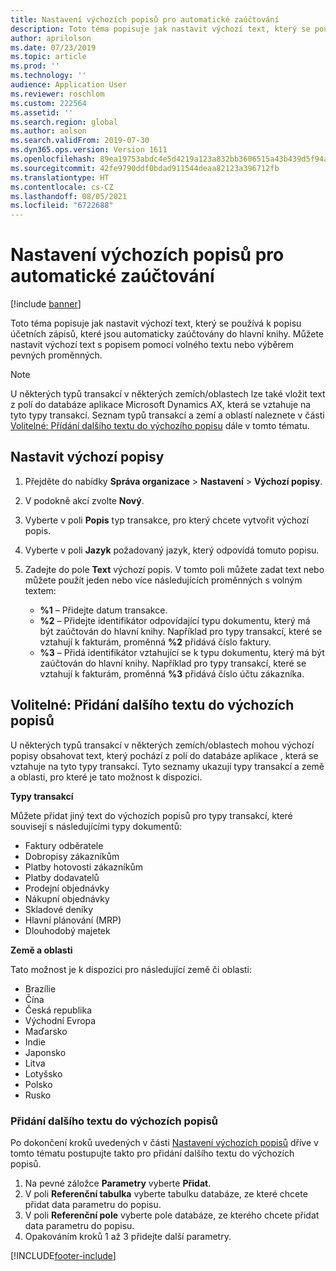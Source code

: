 ```yaml
---
title: Nastavení výchozích popisů pro automatické zaúčtování
description: Toto téma popisuje jak nastavit výchozí text, který se používá k popisu účetních zápisů, které jsou automaticky zaúčtovány do hlavní knihy. Můžete nastavit výchozí text s popisem pomocí volného textu nebo výběrem pevných proměnných.
author: aprilolson
ms.date: 07/23/2019
ms.topic: article
ms.prod: ''
ms.technology: ''
audience: Application User
ms.reviewer: roschlom
ms.custom: 222564
ms.assetid: ''
ms.search.region: global
ms.author: aolson
ms.search.validFrom: 2019-07-30
ms.dyn365.ops.version: Version 1611
ms.openlocfilehash: 89ea19753abdc4e5d4219a123a832bb3606515a43b439d5f94a9619857b6c7d0
ms.sourcegitcommit: 42fe9790ddf0bdad911544deaa82123a396712fb
ms.translationtype: HT
ms.contentlocale: cs-CZ
ms.lasthandoff: 08/05/2021
ms.locfileid: "6722688"
---
```

# <a name="set-up-default-descriptions-for-automatic-posting"></a>Nastavení výchozích popisů pro automatické zaúčtování

[!include [banner](../includes/banner.md)]

Toto téma popisuje jak nastavit výchozí text, který se používá k popisu účetních zápisů, které jsou automaticky zaúčtovány do hlavní knihy. Můžete nastavit výchozí text s popisem pomocí volného textu nebo výběrem pevných proměnných.

> [!NOTE]
> U některých typů transakcí v některých zemích/oblastech lze také vložit text z polí do databáze aplikace Microsoft Dynamics AX, která se vztahuje na tyto typy transakcí. Seznam typů transakcí a zemí a oblastí naleznete v části [Volitelné: Přídání dalšího textu do výchozího popisu](#optional-add-other-text-to-default-descriptions) dále v tomto tématu.

## <a name="set-up-default-descriptions"></a>Nastavit výchozí popisy

1. Přejděte do nabídky **Správa organizace** \> **Nastavení** \> **Výchozí popisy**.
2. V podokně akcí zvolte **Nový**.
3. Vyberte v poli **Popis** typ transakce, pro který chcete vytvořit výchozí popis.
4. Vyberte v poli **Jazyk** požadovaný jazyk, který odpovídá tomuto popisu.
5. Zadejte do pole **Text** výchozí popis. V tomto poli můžete zadat text nebo můžete použít jeden nebo více následujících proměnných s volným textem:

    - **%1** – Přidejte datum transakce.
    - **%2** – Přidejte identifikátor odpovídající typu dokumentu, který má být zaúčtován do hlavní knihy. Například pro typy transakcí, které se vztahují k fakturám, proměnná **%2** přidává číslo faktury.
    - **%3** – Přidá identifikátor vztahující se k typu dokumentu, který má být zaúčtován do hlavní knihy. Například pro typy transakcí, které se vztahují k fakturám, proměnná **%3** přidává číslo účtu zákazníka.

## <a name="optional-add-other-text-to-default-descriptions"></a>Volitelné: Přidání dalšího textu do výchozích popisů

U některých typů transakcí v některých zemích/oblastech mohou výchozí popisy obsahovat text, který pochází z polí do databáze aplikace , která se vztahuje na tyto typy transakcí. Tyto seznamy ukazují typy transakcí a země a oblasti, pro které je tato možnost k dispozici.

**Typy transakcí**

Můžete přidat jiný text do výchozích popisů pro typy transakcí, které souvisejí s následujícími typy dokumentů:

- Faktury odběratele
- Dobropisy zákazníkům
- Platby hotovosti zákazníkům
- Platby dodavatelů
- Prodejní objednávky
- Nákupní objednávky
- Skladové deníky
- Hlavní plánování (MRP)
- Dlouhodobý majetek

**Země a oblasti**

Tato možnost je k dispozici pro následující země či oblasti:

- Brazílie
- Čína
- Česká republika
- Východní Evropa
- Maďarsko
- Indie
- Japonsko
- Litva
- Lotyšsko
- Polsko
- Rusko

### <a name="add-text-to-default-descriptions"></a>Přidání dalšího textu do výchozích popisů

Po dokončení kroků uvedených v části [Nastavení výchozích popisů](#set-up-default-descriptions) dříve v tomto tématu postupujte takto pro přidání dalšího textu do výchozích popisů.

1. Na pevné záložce **Parametry** vyberte **Přidat**.
2. V poli **Referenční tabulka** vyberte tabulku databáze, ze které chcete přidat data parametru do popisu.
3. V poli **Referenční pole** vyberte pole databáze, ze kterého chcete přidat data parametru do popisu.
4. Opakováním kroků 1 až 3 přidejte další parametry.


[!INCLUDE[footer-include](../../includes/footer-banner.md)]
